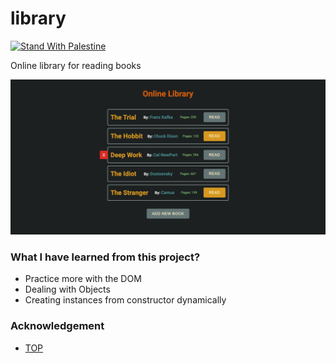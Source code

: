 # library

[![Stand With Palestine](https://raw.githubusercontent.com/TheBSD/StandWithPalestine/main/banner-no-action.svg)](https://TheBSD.github.io/StandWithPalestine/)

Online library for reading books

[![Demo](images/demo-library.jpg)](https://fathyelgazar.github.io/library/)

### What I have learned from this project?

- Practice more with the DOM
- Dealing with Objects
- Creating instances from constructor dynamically

### Acknowledgement

- [TOP](https://www.theodinproject.com/lessons/node-path-javascript-library)
